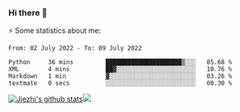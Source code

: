 ### Hi there 👋

⚡ Some statistics about me:


<!--START_SECTION:waka-->

```text
From: 02 July 2022 - To: 09 July 2022

Python     36 mins         █████████████████████▒░░░   85.68 %
XML        4 mins          ██▓░░░░░░░░░░░░░░░░░░░░░░   10.76 %
Markdown   1 min           ▓░░░░░░░░░░░░░░░░░░░░░░░░   03.26 %
textmate   0 secs          ░░░░░░░░░░░░░░░░░░░░░░░░░   00.30 %
```

<!--END_SECTION:waka-->





[![Jiezhi's github stats](https://github-readme-stats.vercel.app/api?username=Jiezhi&show_icons=true)](https://github.com/Jiezhi/github-readme-stats)[![](https://stats.justsong.cn/api/leetcode/?username=Jiezhi)](https://leetcode.com/Jiezhi/) 
<!--
[![Top Langs](https://github-readme-stats.vercel.app/api/top-langs/?username=Jiezhi&hide=javascript,html)](https://github.com/Jiezhi/github-readme-stats)

**Jiezhi/Jiezhi** is a ✨ _special_ ✨ repository because its `README.md` (this file) appears on your GitHub profile.

Here are some ideas to get you started:

- 🔭 I’m currently working on ...
- 🌱 I’m currently learning ...
- 👯 I’m looking to collaborate on ...
- 🤔 I’m looking for help with ...
- 💬 Ask me about ...
- 📫 How to reach me: ...
- 😄 Pronouns: ...
- ⚡ Fun fact: ...
-->

